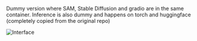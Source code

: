 Dummy version where SAM, Stable Diffusion and gradio are in the same container. Inference is also dummy and happens on torch and huggingface (completely copied from the original repo)

![Interface](./assets/fresko.png)